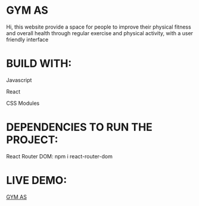 # GYM AS
<p>Hi, this website provide a space for people to improve their physical fitness and overall health through regular exercise and physical activity, with a user friendly interface</p>

# BUILD WITH:
<p>Javascript</p>
<p>React</p> 
<p>CSS Modules</p>

# DEPENDENCIES TO RUN THE PROJECT: 
<p>React Router DOM: npm i react-router-dom</p>

# LIVE DEMO: 
<a href="" >GYM AS</a>
